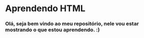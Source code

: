 # Aprendendo HTML

### Olá, seja bem vindo ao meu repositório, nele vou estar mostrando o que estou aprendendo. :)

